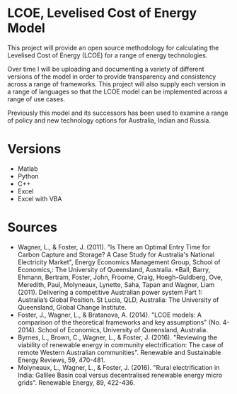 # LCOE, Levelised Cost of Energy Model
This project will provide an open source methodology for calculating the Levelised Cost of Energy (LCOE) for a range of energy technologies. 

Over time I will be uploading and documenting a variety of different versions of the model in order to provide transparency and consistency across a range of frameworks. This project will also supply each version in a range of languages so that the LCOE model can be implemented across a range of use cases. 

Previously this model and its successors has been used to examine a range of policy and new technology options for Australia, Indian and Russia. 

# Versions
* Matlab
* Python
* C++
* Excel
* Excel with VBA

Sources
=======
* Wagner, L., & Foster, J. (2011). "Is There an Optimal Entry Time for Carbon Capture and Storage? A Case Study for Australia's National Electricity Market", Energy Economics Management Group, School of Economics,: The University of Queensland, Australia.
*Ball, Barry, Ehmann, Bertram, Foster, John, Froome, Craig, Hoegh-Guldberg, Ove, Meredith, Paul, Molyneaux, Lynette, Saha, Tapan and Wagner, Liam (2011). Delivering a competitive Australian power system Part 1: Australia’s Global Position. St Lucia, QLD, Australia: The University of Queensland, Global Change Institute.
* Foster, J., Wagner, L., & Bratanova, A. (2014). "LCOE models: A comparison of the theoretical frameworks and key assumptions" (No. 4-2014). School of Economics, University of Queensland, Australia.
* Byrnes, L., Brown, C., Wagner, L., & Foster, J. (2016). "Reviewing the viability of renewable energy in community electrification: The case of remote Western Australian communities". Renewable and Sustainable Energy Reviews, 59, 470-481.
* Molyneaux, L., Wagner, L., & Foster, J. (2016). "Rural electrification in India: Galilee Basin coal versus decentralised renewable energy micro grids". Renewable Energy, 89, 422-436.
